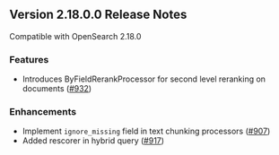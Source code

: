 
## Version 2.18.0.0 Release Notes

Compatible with OpenSearch 2.18.0

### Features
- Introduces ByFieldRerankProcessor for second level reranking on documents ([#932](https://github.com/opensearch-project/neural-search/pull/932))

### Enhancements
- Implement `ignore_missing` field in text chunking processors ([#907](https://github.com/opensearch-project/neural-search/pull/907))
- Added rescorer in hybrid query ([#917](https://github.com/opensearch-project/neural-search/pull/917))

